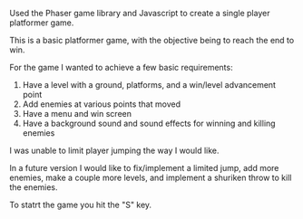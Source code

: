 Used the Phaser game library and Javascript to create a single player platformer game.

This is a basic platformer game, with the objective being to reach the end to win.

For the game I wanted to achieve a few basic requirements:
1. Have a level with a ground, platforms, and a win/level advancement point
2. Add enemies at various points that moved
3. Have a menu and win screen
4. Have a background sound and sound effects for winning and killing enemies

I was unable to limit player jumping the way I would like.

In a future version I would like to fix/implement a limited jump, add more enemies, make a couple more levels, and implement a shuriken throw to kill the enemies.

To statrt the game you hit the "S" key.


